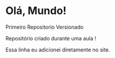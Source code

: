 # Olá, Mundo!
 Primeiro Repositorio Versionado

 Repositório criado durante uma aula !

Essa linha eu adicionei diretamente no site.
